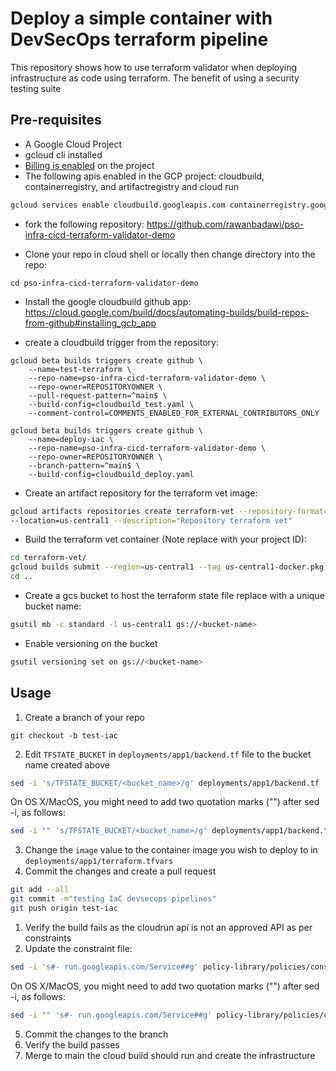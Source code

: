 # Deploy a simple container with DevSecOps terraform pipeline

This repository shows how to use terraform validator when deploying infrastructure as code using terraform. The benefit of using a security testing suite 

## Pre-requisites
* A Google Cloud Project
* gcloud cli installed
* [Billing is enabled](https://cloud.google.com/billing/docs/how-to/modify-project#confirm_billing_is_enabled_on_a_project) on the project 
* The following apis enabled in the GCP project: cloudbuild, containerregistry, and artifactregistry and cloud run

```bash
gcloud services enable cloudbuild.googleapis.com containerregistry.googleapis.com artifactregistry.googleapis.com run.googleapis.com
```

* fork the following repository: https://github.com/rawanbadawi/pso-infra-cicd-terraform-validator-demo

* Clone your repo in cloud shell or locally then change directory into the repo:
```
cd pso-infra-cicd-terraform-validator-demo
```

* Install the google cloudbuild github app: https://cloud.google.com/build/docs/automating-builds/build-repos-from-github#installing_gcb_app

* create a cloudbuild trigger from the repository:
```
gcloud beta builds triggers create github \
    --name=test-terraform \
    --repo-name=pso-infra-cicd-terraform-validator-demo \
    --repo-owner=REPOSITORYOWNER \
    --pull-request-pattern=^main$ \
    --build-config=cloudbuild_test.yaml \
    --comment-control=COMMENTS_ENABLED_FOR_EXTERNAL_CONTRIBUTORS_ONLY
```
```
gcloud beta builds triggers create github \
    --name=deploy-iac \
    --repo-name=pso-infra-cicd-terraform-validator-demo \
    --repo-owner=REPOSITORYOWNER \
    --branch-pattern=^main$ \
    --build-config=cloudbuild_deploy.yaml 
```
* Create an artifact repository for the terraform vet image:

```bash
gcloud artifacts repositories create terraform-vet --repository-format=docker \
--location=us-central1 --description="Repository terraform vet"

```

* Build the terraform vet container (Note replace <project-id> with your project ID):

```bash
cd terraform-vet/
gcloud builds submit --region=us-central1 --tag us-central1-docker.pkg.dev/<project-id>/terraform-vet/terraform-vet .
cd ..
```
* Create a gcs bucket to host the terraform state file replace <bucket-name> with a unique bucket name:

``` bash
gsutil mb -c standard -l us-central1 gs://<bucket-name>

```
* Enable versioning on the bucket
```bash
gsutil versioning set on gs://<bucket-name>
```

## Usage

1. Create a branch of your repo 
``` 
git checkout -b test-iac
```
2. Edit `TFSTATE_BUCKET` in `deployments/app1/backend.tf` file to the bucket name created above
``` bash
sed -i 's/TFSTATE_BUCKET/<bucket_name>/g' deployments/app1/backend.tf
```
On OS X/MacOS, you might need to add two quotation marks ("") after sed -i, as follows:
``` bash
sed -i "" 's/TFSTATE_BUCKET/<bucket_name>/g' deployments/app1/backend.tf
```

3. Change the `image` value to the container image you wish to deploy to in `deployments/app1/terraform.tfvars` 
1. Commit the changes and create a pull request
``` bash
git add --all
git commit -m"testing IaC devsecops pipelines"
git push origin test-iac
```
1. Verify the build fails as the cloudrun api is not an approved API as per constraints 
1. Update the constraint file:  
``` bash
sed -i 's#- run.googleapis.com/Service##g' policy-library/policies/constraints/allowed_resource_types.yaml

```
On OS X/MacOS, you might need to add two quotation marks ("") after sed -i, as follows:
 
``` bash
sed -i "" 's#- run.googleapis.com/Service##g' policy-library/policies/constraints/allowed_resource_types.yaml
```

5. Commit the changes to the branch
1. Verify the build passes 
1. Merge to main the cloud build should run and create the infrastructure
